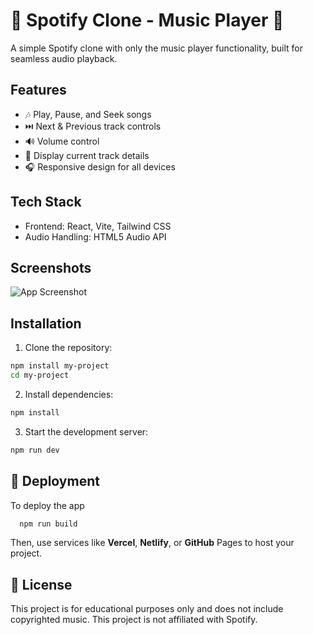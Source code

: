 
# 🎵 Spotify Clone - Music Player 🎵

A simple Spotify clone with only the music player functionality, built for seamless audio playback.


## Features

- 🎶 Play, Pause, and Seek songs
- ⏭️ Next & Previous track controls
- 🔊 Volume control
- 📜 Display current track details
- 🎧 Responsive design for all devices


## Tech Stack

- Frontend: React, Vite, Tailwind CSS
- Audio Handling: HTML5 Audio API


## Screenshots

![App Screenshot](https://via.placeholder.com/468x300?text=App+Screenshot+Here)


## Installation

1. Clone the repository:

```bash
npm install my-project
cd my-project
```
2. Install dependencies:

```bash
npm install
```
3. Start the development server:

```bash
npm run dev
```

## 🚀 Deployment

To deploy the app

```bash
  npm run build
```

Then, use services like **Vercel**, **Netlify**, or **GitHub** Pages to host your project.


## 📜 License

This project is for educational purposes only and does not include copyrighted music.
This project is not affiliated with Spotify.

